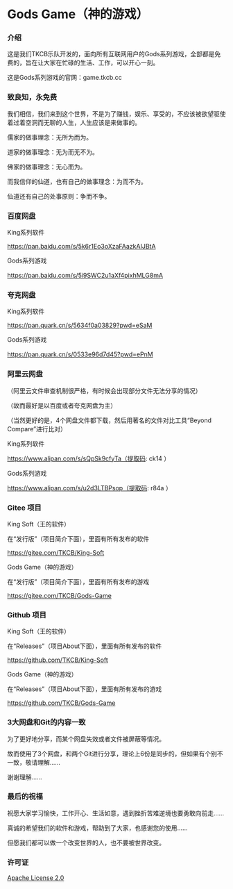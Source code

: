 # Gods Game（神的游戏）


### 介绍
这是我们TKCB乐队开发的，面向所有互联网用户的Gods系列游戏，全部都是免费的，旨在让大家在忙碌的生活、工作，可以开心一刻。 

这是Gods系列游戏的官网：game.tkcb.cc
　


### 致良知，永免费
我们相信，我们来到这个世界，不是为了赚钱，娱乐、享受的，不应该被欲望驱使着过着空洞而无聊的人生，人生应该是来做事的。

儒家的做事理念：无所为而为。

道家的做事理念：无为而无不为。

佛家的做事理念：无心而为。

而我信仰的仙道，也有自己的做事理念：为而不为。

仙道还有自己的处事原则：争而不争。　



### 百度网盘
King系列软件 

https://pan.baidu.com/s/5k6r1Eo3oXzaFAazkAIJBtA 

Gods系列游戏 

https://pan.baidu.com/s/5i9SWC2u1aXf4pixhMLG8mA 
　


### 夸克网盘
King系列软件 

https://pan.quark.cn/s/5634f0a03829?pwd=eSaM 

Gods系列游戏 

https://pan.quark.cn/s/0533e96d7d45?pwd=ePnM 
　


### 阿里云网盘
（阿里云文件审查机制很严格，有时候会出现部分文件无法分享的情况）

（故而最好是以百度或者夸克网盘为主）

（当然更好的是，4个网盘文件都下载，然后用著名的文件对比工具“Beyond Compare”进行比对）

King系列软件 

https://www.alipan.com/s/sQpSk9cfyTa（提取码: ck14 ） 

Gods系列游戏 

https://www.alipan.com/s/u2d3LTBPsop（提取码: r84a ）



### Gitee 项目
King Soft（王的软件）

在“发行版”（项目简介下面），里面有所有发布的软件

https://gitee.com/TKCB/King-Soft


Gods Game（神的游戏）

在“发行版”（项目简介下面），里面有所有发布的游戏

https://gitee.com/TKCB/Gods-Game


### Github 项目
King Soft（王的软件）

在“Releases”（项目About下面），里面有所有发布的软件

https://github.com/TKCB/King-Soft


Gods Game（神的游戏）

在“Releases”（项目About下面），里面有所有发布的游戏

https://github.com/TKCB/Gods-Game


### 3大网盘和Git的内容一致
为了更好地分享，而某个网盘失效或者文件被屏蔽等情况。

故而使用了3个网盘，和两个Git进行分享，理论上6份是同步的，但如果有个别不一致，敬请理解……

谢谢理解……


### 最后的祝福
祝愿大家学习愉快，工作开心、生活如意，遇到挫折苦难逆境也要勇敢向前走……

真诚的希望我们的软件和游戏，帮助到了大家，也感谢您的使用……

但愿我们都可以做一个改变世界的人，也不要被世界改变。


### 许可证
[Apache License 2.0](https://github.com/TKCB/Gods-Game/blob/main/LICENSE)

